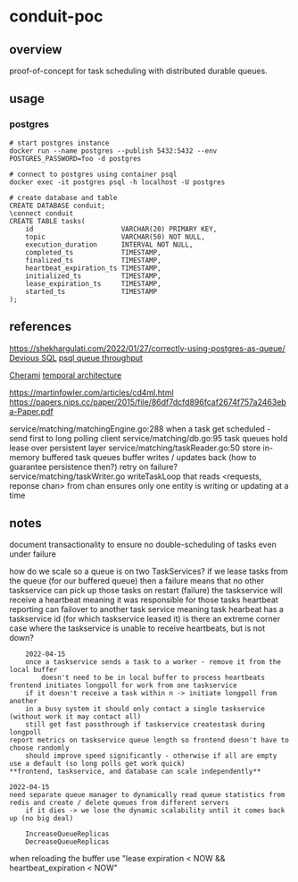 # conduit-poc
## overview
proof-of-concept for task scheduling with distributed durable queues.

## usage
### postgres
    # start postgres instance
    docker run --name postgres --publish 5432:5432 --env POSTGRES_PASSWORD=foo -d postgres

    # connect to postgres using container psql
    docker exec -it postgres psql -h localhost -U postgres

    # create database and table
    CREATE DATABASE conduit;
    \connect conduit
    CREATE TABLE tasks(
        id                      VARCHAR(20) PRIMARY KEY,
        topic                   VARCHAR(50) NOT NULL,
        execution_duration      INTERVAL NOT NULL,
        completed_ts            TIMESTAMP,
        finalized_ts            TIMESTAMP,
        heartbeat_expiration_ts TIMESTAMP,
        initialized_ts          TIMESTAMP,
        lease_expiration_ts     TIMESTAMP,
        started_ts              TIMESTAMP
    );

## references
https://shekhargulati.com/2022/01/27/correctly-using-postgres-as-queue/
[Devious SQL](https://blog.crunchydata.com/blog/message-queuing-using-native-postgresql)
[psql queue throughput](https://www.pgcon.org/2016/schedule/attachments/414_queues-pgcon-2016.pdf)

[Cherami](https://eng.uber.com/cherami-message-queue-system/)
[temporal architecture](https://www.youtube.com/watch?v=t524U9CixZ0)

https://martinfowler.com/articles/cd4ml.html
https://papers.nips.cc/paper/2015/file/86df7dcfd896fcaf2674f757a2463eba-Paper.pdf

service/matching/matchingEngine.go:288
    when a task get scheduled - send first to long polling client
service/matching/db.go:95
    task queues hold lease over persistent layer
service/matching/taskReader.go:50
    store in-memory buffered task queues
    buffer writes / updates back (how to guarantee persistence then?)
        retry on failure?
service/matching/taskWriter.go
    writeTaskLoop that reads <requests, reponse chan> from chan
    ensures only one entity is writing or updating at a time

## notes
document transactionality to ensure no double-scheduling of tasks
    even under failure

how do we scale so a queue is on two TaskServices?
    if we lease tasks from the queue (for our buffered queue)
        then a failure means that no other taskservice can pick up those tasks
        on restart (failure) the taskservice will receive a heartbeat meaning it was responsible for those tasks
            heartbeat reporting can failover to another task service
            meaning task hearbeat has a taskservice id (for which taskservice leased it)
        is there an extreme corner case where the taskservice is unable to receive heartbeats, but is not down?

        2022-04-15
        once a taskservice sends a task to a worker - remove it from the local buffer
            doesn't need to be in local buffer to process heartbeats
    frontend initiates longpoll for work from one taskservice
        if it doesn't receive a task within n -> initiate longpoll from another
        in a busy system it should only contact a single taskservice (without work it may contact all)
        still get fast passthrough if taskservice createstask during longpoll
    report metrics on taskservice queue length so frontend doesn't have to choose randomly
        should improve speed significantly - otherwise if all are empty use a default (so long polls get work quick)
    **frontend, taskservice, and database can scale independently**

    2022-04-15
    need separate queue manager to dynamically read queue statistics from redis and create / delete queues from different servers
        if it dies -> we lose the dynamic scalability until it comes back up (no big deal)

        IncreaseQueueReplicas
        DecreaseQueueReplicas

when reloading the buffer use "lease expiration < NOW && heartbeat_expiration < NOW"
